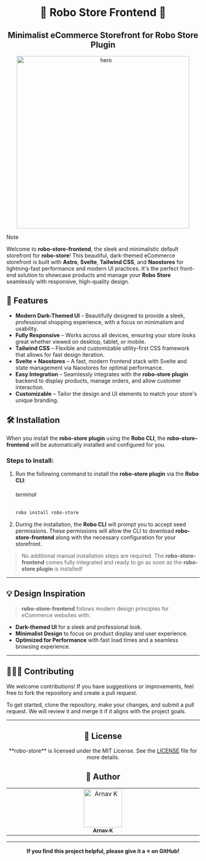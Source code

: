 <h1 align="center">🛒 Robo Store Frontend 🛒</h1>
<h2 align="center">Minimalist eCommerce Storefront for Robo Store Plugin</h2>

<p align="center">
    <img alt="hero" width="450" src="https://emoji-route.deno.dev/svg/🛒" />
</p>

> [!NOTE]
> Welcome to **robo-store-frontend**, the sleek and minimalistic default storefront for **robo-store**! This beautiful, dark-themed eCommerce storefront is built with **Astro**, **Svelte**, **Tailwind CSS**, and **Naostores** for lightning-fast performance and modern UI practices. It's the perfect front-end solution to showcase products and manage your **Robo Store** seamlessly with responsive, high-quality design.

## 🌟 Features

- **Modern Dark-Themed UI** – Beautifully designed to provide a sleek, professional shopping experience, with a focus on minimalism and usability.
- **Fully Responsive** – Works across all devices, ensuring your store looks great whether viewed on desktop, tablet, or mobile.
- **Tailwind CSS** – Flexible and customizable utility-first CSS framework that allows for fast design iteration.
- **Svelte + Naostores** – A fast, modern frontend stack with Svelte and state management via Naostores for optimal performance.
- **Easy Integration** – Seamlessly integrates with the **robo-store plugin** backend to display products, manage orders, and allow customer interaction.
- **Customizable** – Tailor the design and UI elements to match your store's unique branding.

## 🛠 Installation

When you install the **robo-store plugin** using the **Robo CLI**, the **robo-store-frontend** will be automatically installed and configured for you.

### Steps to Install:

1. Run the following command to install the **robo-store plugin** via the **Robo CLI**:

   ###### terminal

   ```bash
   robo install robo-store
   ```

2. During the installation, the **Robo CLI** will prompt you to accept seed permissions. These permissions will allow the CLI to download **robo-store-frontend** along with the necessary configuration for your storefront.

> No additional manual installation steps are required. The **robo-store-frontend** comes fully integrated and ready to go as soon as the **robo-store plugin** is installed!

---

## 💡 Design Inspiration

> **robo-store-frontend** follows modern design principles for eCommerce websites with:

- **Dark-themed UI** for a sleek and professional look.
- **Minimalist Design** to focus on product display and user experience.
- **Optimized for Performance** with fast load times and a seamless browsing experience.

---

## 🧑‍🤝‍🧑 Contributing

We welcome contributions! If you have suggestions or improvements, feel free to fork the repository and create a pull request.

To get started, clone the repository, make your changes, and submit a pull request. We will review it and merge it if it aligns with the project goals.

---

<h2 align="center">📄 License</h2>

<p align="center">
**robo-store** is licensed under the MIT License. See the <a href="https://github.com/ArnavK-09/robo-store/blob/main/robo-store-screenshots/LICENSE">LICENSE</a> file for more details.
</p>

<h2 align="center">👤 Author</h2>

<table>
  <tbody>
    <tr>
        <td align="center" valign="top" width="14.28%"><a href="https://github.com/ArnavK-09"><img src="https://github.com/ArnavK-09.png?s=100" width="100px;" alt="Arnav K"/><br /><sub><b>Arnav K</b></sub></a></td>
    </tr>
  </tbody>
</table>

---

<p align="center">
    <strong>If you find this project helpful, please give it a ⭐ on GitHub!</strong>
</p>
